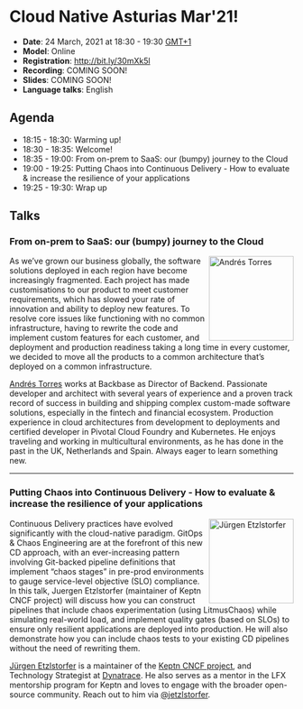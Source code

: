 # Cloud Native Asturias Mar'21!
- **Date**: 24 March, 2021 at 18:30 - 19:30 [GMT+1](https://www.timeanddate.com/worldclock/spain/madrid)
- **Model**: Online
- **Registration**: http://bit.ly/30mXk5l
- **Recording**: COMING SOON!
- **Slides**: COMING SOON!
- **Language talks**: English
## Agenda
- 18:15 - 18:30: Warming up!
- 18:30 - 18:35: Welcome!
- 18:35 - 19:00: From on-prem to SaaS: our (bumpy) journey to the Cloud
- 19:00 - 19:25: Putting Chaos into Continuous Delivery - How to evaluate & increase the resilience of your applications
- 19:25 - 19:30: Wrap up
## Talks
<h3>From on-prem to SaaS: our (bumpy) journey to the Cloud</h3>
<p>
    <img align="right" width="150" alt="Andrés Torres" src="https://res.cloudinary.com/startup-grind/image/upload/c_fill,dpr_2.0,f_auto,g_center,h_250,q_auto:good,w_250/v1/gcs/platform-data-cncf/events/674902.jpeg"/>
    As we’ve grown our business globally, the software solutions deployed in each region have become
    increasingly fragmented. Each project has made customisations to our product to meet customer
    requirements, which has slowed your rate of innovation and ability to deploy new features. 
    To resolve core issues like functioning with no common infrastructure, having to rewrite the 
    code and implement custom features for each customer, and deployment and production readiness
    taking a long time in every customer, we decided to move all the products to a common
    architecture that’s deployed on a common infrastructure.
</p>
<p>
    <a href="https://www.linkedin.com/in/atorresg/">Andrés Torres</a> works at Backbase as Director of Backend. Passionate developer and architect with several years of experience and a proven track record of success in building and shipping complex custom-made software solutions, especially in the fintech and financial ecosystem. Production experience in cloud architectures from development to deployments and certified developer in Pivotal Cloud Foundry and Kubernetes. He enjoys traveling and working in multicultural environments, as he has done in the past in the UK, Netherlands and Spain. Always eager to learn something new.
</p>

---
<h3>Putting Chaos into Continuous Delivery - How to evaluate & increase the resilience of your applications</h3>
<p>
    <img align="right" width="150" alt="Jürgen Etzlstorfer" src="https://media-exp1.licdn.com/dms/image/C5603AQHYlJHZc9kPXQ/profile-displayphoto-shrink_800_800/0/1535649645790?e=1620864000&v=beta&t=zDZ0OCOYZIjebWxRZ8q_MbeepNtrDfagyqndQZr29QE"/>
    Continuous Delivery practices have evolved significantly with the cloud-native paradigm. 
    GitOps & Chaos Engineering are at the forefront of this new CD approach, with an ever-increasing
    pattern involving Git-backed pipeline definitions that implement “chaos stages” in pre-prod
    environments to gauge service-level objective (SLO) compliance. In this talk,
    Juergen Etzlstorfer (maintainer of Keptn CNCF project) will discuss how you can construct
    pipelines that include chaos experimentation (using LitmusChaos) while simulating real-world
    load, and implement quality gates (based on SLOs) to ensure only resilient applications are
    deployed into production. He will also demonstrate how you can include chaos tests to your
    existing CD pipelines without the need of rewriting them.
</p>
<p>
<a href="https://www.linkedin.com/in/juergenetzlstorfer/">Jürgen Etzlstorfer</a> is a maintainer of 
  the <a href="https://keptn.sh/">Keptn CNCF project</a>, and Technology Strategist at
  <a href="https://www.dynatrace.com/">Dynatrace</a>. He also serves as a mentor in the LFX 
  mentorship program for Keptn and loves to engage with the broader open-source community. 
  Reach out to him via <a href="https://twitter.com/jetzlstorfer">@jetzlstorfer</a>.
</p>
